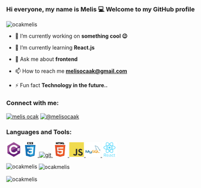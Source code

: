<h3 align="center">Hi everyone, my name is Melis 💻 Welcome to my GitHub profile</h3>

<p align="left"> <img src="https://komarev.com/ghpvc/?username=ocakmelis&label=Profile%20views&color=0e75b6&style=flat" alt="ocakmelis" /> </p>

- 🔭 I’m currently working on **something cool 😉**

- 🌱 I’m currently learning **React.js**

- 💬 Ask me about **frontend**

- 📫 How to reach me **melisocaak@gmail.com**

- ⚡ Fun fact **Technology in the future..**

<h3 align="left">Connect with me:</h3>
<p align="left">
<a href="https://linkedin.com/in/melis ocak" target="blank"><img align="center" src="https://raw.githubusercontent.com/rahuldkjain/github-profile-readme-generator/master/src/images/icons/Social/linked-in-alt.svg" alt="melis ocak" height="30" width="40" /></a>
<a href="https://medium.com/@melisocaak" target="blank"><img align="center" src="https://raw.githubusercontent.com/rahuldkjain/github-profile-readme-generator/master/src/images/icons/Social/medium.svg" alt="@melisocaak" height="30" width="40" /></a>
</p>

<h3 align="left">Languages and Tools:</h3>
<img src="https://raw.githubusercontent.com/devicons/devicon/master/icons/csharp/csharp-original.svg" alt="csharp" width="40" height="40"/> </a> <a href="https://www.w3schools.com/css/" target="_blank" rel="noreferrer"> <img src="https://raw.githubusercontent.com/devicons/devicon/master/icons/css3/css3-original-wordmark.svg" alt="css3" width="40" height="40"/> </a> <a href="https://www.docker.com/" target="_blank" rel="noreferrer">  
  <img src="https://www.vectorlogo.zone/logos/git-scm/git-scm-icon.svg" alt="git" width="40" height="40"/> </a> <a href="https://www.w3.org/html/" target="_blank" rel="noreferrer"> <img src="https://raw.githubusercontent.com/devicons/devicon/master/icons/html5/html5-original-wordmark.svg" alt="html5" width="40" height="40"/> </a> <a href="https://developer.mozilla.org/en-US/docs/Web/JavaScript" target="_blank" rel="noreferrer"> <img src="https://raw.githubusercontent.com/devicons/devicon/master/icons/javascript/javascript-original.svg" alt="javascript" width="40" height="40"/> </a> <a href="https://www.mysql.com/" target="_blank" rel="noreferrer"> <img src="https://raw.githubusercontent.com/devicons/devicon/master/icons/mysql/mysql-original-wordmark.svg" alt="mysql" width="40" height="40"/> </a> <a href="https://reactjs.org/" target="_blank" rel="noreferrer"> <img src="https://raw.githubusercontent.com/devicons/devicon/master/icons/react/react-original-wordmark.svg" alt="react" width="40" height="40"/> </a> </p>

<p><img align="left" src="https://github-readme-stats.vercel.app/api/top-langs?username=ocakmelis&show_icons=true&locale=en&layout=compact" alt="ocakmelis" /></p>

<p>&nbsp;<img align="center" src="https://github-readme-stats.vercel.app/api?username=ocakmelis&show_icons=true&locale=en" alt="ocakmelis" /></p>

<p><img align="center" src="https://github-readme-streak-stats.herokuapp.com/?user=ocakmelis&" alt="ocakmelis" /></p>
